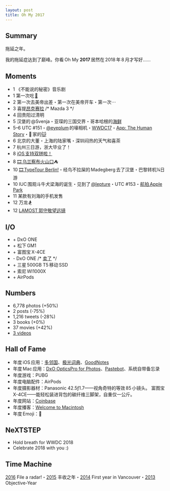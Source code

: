 ```yaml
---
layout: post
title: Oh My 2017
---
```


## Summary

拖延之年。

<!-- more -->

我的拖延症达到了巅峰。你看 Oh My <strong class="stronger">2017</strong> 居然在 2018 年 8 月才写好……

## Moments

<ul class="moments">
    <li><span class="month">1</span> 《不能说的秘密》音乐剧</li>
    <li><span class="month">1</span> 第一次吃 <a href="https://www.instagram.com/p/BOwxE2yDI9F/">🐡</a></li>
    <li><span class="month">2</span> 第一次去美帝出差・第一次在美帝开车・第一次⋯</li>
    <li><span class="month">3</span> 喜提<a href="https://www.instagram.com/p/BRnxGt3jFPn/">昂克赛拉</a> <span class="comment">/* Mazda 3 */</span></li>
    <li><span class="month">4</span> 回贵阳过清明</li>
    <li><span class="month">5</span> 汉堡的 @Svenja・亚琛的三国交界・哥本哈根的<a href="https://www.instagram.com/p/BTlSw_nDDZl/">海鲜</a></li>
    <li><span class="month">5–6</span> UTC #151・<a href="https://www.instagram.com/p/BU77KhUjf7E/">@eyeplum</a> 的壕相机・‎<a href="https://www.instagram.com/p/BVEipr7j4uT/">WWDC17</a>・‎<a href="https://www.instagram.com/p/BU8ky-YjV4n/">App: The Human Story</a>・🍙 家的<a href="https://www.instagram.com/p/BUFzZQjj2Bz/">🐱</a></li>
    <li><span class="month">6</span> 北京的大董・上海的陆家嘴・深圳闷热的天气和喜茶</li>
    <li><span class="month">7</span> 杭州三日游，浙大毕业了！</li>
    <li><span class="month">8</span> <a href="https://www.instagram.com/p/BXyE6qbjC0I/">iOS 支持双拼啦！</a></li>
    <li><span class="month">8</span> <a href="https://www.youtube.com/watch?v=mBEGmGnCVLM">🎞 乌兰察布火山口</a>⛺️</li>
    <li><span class="month">10</span> <a href="https://www.youtube.com/watch?v=Q5JBa2njJBI">🎞 TypeTour Berlin!</a>・经鸟不拉屎的 Madegberg 去了汉堡・巴黎转机¼日游</li>
    <li><span class="month">10</span> IUC 围观斗牛犬梁海的诞生・见到了 <a href="https://www.instagram.com/p/BamCQr7DHMF/">@lepture</a>・UTC #153・<a href="https://www.instagram.com/p/Ba4LzmHDhW1/">航拍 Apple Park</a></li>
    <li><span class="month">11</span> 某款有刘海的手机发售</li>
    <li><span class="month">12</span> 万龙🏂</li>
    <li><span class="month">12</span> <a href="https://www.instagram.com/p/BcwMh_FF40x/">LAMOST 郭守敬望远镜</a></li>
</ul>

## I/O

<ul class="io">
<li>+ DxO ONE</li>
<li>+ 松下 GM1</li>
<li>+ 富图宝 X-4CE</li>
<li>- DxO ONE <span class="comment">/* <a href="/2017/08/21/dxo-one.html">卖了</a> */</span></li>
<li>+ 三星 500GB T5 移动 SSD</li>
<li>+ 索尼 WI1000X</li>
<li>+ AirPods</li>
</ul>

## Numbers

* 6,778 photos (+50%)
* 2 posts (-75%)  <!-- Xhacker’s Base -->
* 1,216 tweets (-28%)
* 3 books (+0%)
* 37 movies (+42%)
* <a href="https://www.youtube.com/channel/UClm8jnLF1Lusvsjje4V-1nw">3 videos</a>

## Hall of Fame

* 年度 iOS 应用：<a href="http://www.duolingo.cn">多邻国</a>、<a href="https://itunes.apple.com/us/app/aurora-dictionary/id1154746981?mt=8">极光词典</a>、<a href="https://www.goodnotes.com">GoodNotes</a>
* 年度 Mac 应用：<a href="https://itunes.apple.com/us/app/dxo-opticspro-for-photos/id1056077392?mt=12">DxO OpticsPro for Photos</a>、<a href="https://tapbots.com/pastebot/">Pastebot</a>、系统自带备忘录
* 年度游戏：PUBG
* 年度电脑配件：AirPods
* 年度摄影器材：Panasonic 42.5ƒ1.7<span class="force-chinese-font">——</span>视角奇特的等效 85 小镜头。
富图宝 X-4CE<span class="force-chinese-font">——</span>能轻松装进背包的碳纤维三脚架，自重仅一公斤。
* 年度网站：<a href="https://www.coinbase.com">Coinbase</a>
* 年度播客：<a href="https://www.macintosh.fm">Welcome to Macintosh</a>
* 年度 Emoji：🍉

## NeXTSTEP

* Hold breath for WWDC 2018
* Celebrate 2018 with you :)

## Time Machine

[2016](/2016/12/31/oh-my-2016.html) File a radar!・[2015](/2015/12/31/oh-my-2015.html) 丰收之年・[2014](/2014/12/31/oh-my-2014.html) First year in Vancouver・[2013](/2013/12/30/oh-my-2013.html) Objective-Year
